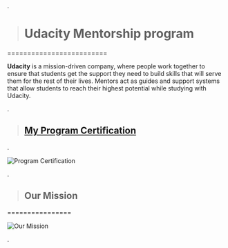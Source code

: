 .

> # Udacity Mentorship program





=========================




**Udacity** is a mission-driven company, where people work together to ensure that students get the support they need to build skills that will serve them for the rest of their lives. Mentors act as guides and support systems that allow students to reach their highest potential while studying with Udacity.




.


> ##  [ My Program  Certification  ](https://confirm.udacity.com/N9Q3HHTU)


.


 ![Program  Certification](https://user-images.githubusercontent.com/36210723/118921989-d9061780-b941-11eb-85cf-f7c4929aafa9.png)




.

> ## Our Mission

================


![Our Mission](https://video.udacity-data.com/topher/2020/August/5f447fe3_screen-shot-2020-08-24-at-8.04.58-pm/screen-shot-2020-08-24-at-8.04.58-pm.png)


.
